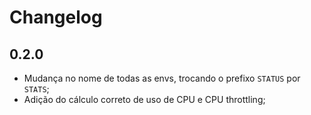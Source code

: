 # Changelog


## 0.2.0

 * Mudança no nome de todas as envs, trocando o prefixo `STATUS` por `STATS`;
 * Adição do cálculo correto de uso de CPU e CPU throttling;
